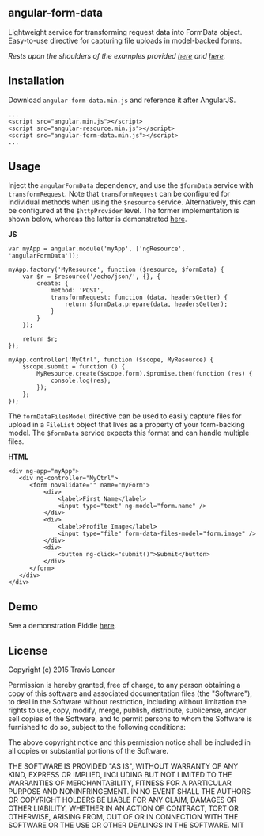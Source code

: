 angular-form-data
-----------------

Lightweight service for transforming request data into FormData object.
Easy-to-use directive for capturing file uploads in model-backed forms.

*Rests upon the shoulders of the examples provided
[here](http://stackoverflow.com/questions/21115771/angularjs-upload-files-using-resource-solution)
and
[here](https://github.com/angular/angular.js/issues/1375#issuecomment-21933012).*

Installation
------------

Download `angular-form-data.min.js` and reference it after AngularJS.

    ...
    <script src="angular.min.js"></script>
    <script src="angular-resource.min.js"></script>
    <script src="angular-form-data.min.js"></script>
    ...

Usage
-----

Inject the `angularFormData` dependency, and use the `$formData` service with
`transformRequest`. Note that `transformRequest` can be configured for
individual methods when using the `$resource` service.
Alternatively, this can be configured at the `$httpProvider` level. The former
implementation is shown below, whereas the latter is demonstrated
[here](http://stackoverflow.com/a/21115779/1552982).

**JS**
    
    var myApp = angular.module('myApp', ['ngResource', 'angularFormData']);

    myApp.factory('MyResource', function ($resource, $formData) {
        var $r = $resource('/echo/json/', {}, {
            create: {
                method: 'POST',
                transformRequest: function (data, headersGetter) {
                    return $formData.prepare(data, headersGetter);
                }
            }
        });

        return $r;
    });

    myApp.controller('MyCtrl', function ($scope, MyResource) {
        $scope.submit = function () {
            MyResource.create($scope.form).$promise.then(function (res) {
                console.log(res);
            });
        };
    }); 

The `formDataFilesModel` directive can be used to easily capture files for
upload in a `FileList` object that lives as a property of your form-backing model. The
`$formData` service expects this format and can handle multiple files.

**HTML**

    <div ng-app="myApp">
       <div ng-controller="MyCtrl">
          <form novalidate="" name="myForm">
              <div>
                  <label>First Name</label>
                  <input type="text" ng-model="form.name" />
              </div>
              <div>
                  <label>Profile Image</label>
                  <input type="file" form-data-files-model="form.image" />
              </div>
              <div>
                  <button ng-click="submit()">Submit</button>
              </div>
          </form>
       </div>
    </div>

Demo
----

See a demonstration Fiddle [here](http://jsfiddle.net/tbloncar/kkq75qjh/).

License
-------

Copyright (c) 2015 Travis Loncar

Permission is hereby granted, free of charge, to any person obtaining a copy of this software and associated documentation files (the "Software"), to deal in the Software without restriction, including without limitation the rights to use, copy, modify, merge, publish, distribute, sublicense, and/or sell copies of the Software, and to permit persons to whom the Software is furnished to do so, subject to the following conditions:

The above copyright notice and this permission notice shall be included in all copies or substantial portions of the Software.

THE SOFTWARE IS PROVIDED "AS IS", WITHOUT WARRANTY OF ANY KIND, EXPRESS OR IMPLIED, INCLUDING BUT NOT LIMITED TO THE WARRANTIES OF MERCHANTABILITY, FITNESS FOR A PARTICULAR PURPOSE AND NONINFRINGEMENT. IN NO EVENT SHALL THE AUTHORS OR COPYRIGHT HOLDERS BE LIABLE FOR ANY CLAIM, DAMAGES OR OTHER LIABILITY, WHETHER IN AN ACTION OF CONTRACT, TORT OR OTHERWISE, ARISING FROM, OUT OF OR IN CONNECTION WITH THE SOFTWARE OR THE USE OR OTHER DEALINGS IN THE SOFTWARE.
MIT
